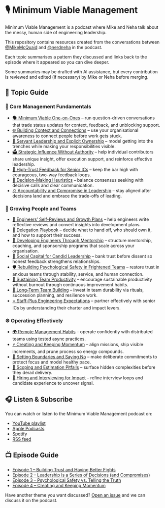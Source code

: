 # 🎙️ Minimum Viable Management

Minimum Viable Management is a podcast where Mike and Neha talk about the messy, human side of engineering leadership.

This repository contains resources created from the conversations between
[@MikeMcQuaid](https://github.com/MikeMcQuaid) and
[@nerdneha](https://github.com/nerdneha)
in the podcast.

Each topic summarises a pattern they discussed and links back to the episode where it appeared so you can dive deeper.

Some summaries may be drafted with AI assistance, but every contribution is reviewed and edited (if necessary) by Mike or Neha before merging.

## 🧭 Topic Guide

### 🧠 Core Management Fundamentals

- [🗣️ Minimum Viable One-on-Ones](topics/minimum-viable-one-on-ones.md) – run question-driven conversations that trade status updates for context, feedback, and unblocking support.
- [🌐 Building Context and Connections](topics/building-context-and-connections.md) – use your organisational awareness to connect people before work gets stuck.
- [🤝 Servant Leadership and Explicit Ownership](topics/servant-leadership-and-explicit-ownership.md) – model getting into the trenches while making your responsibilities visible.
- [🗳️ Strategic Influence Without Authority](topics/strategic-influence-without-authority.md) – help individual contributors share unique insight, offer execution support, and reinforce effective leadership.
- [💬 High-Trust Feedback for Senior ICs](topics/high-trust-feedback-for-senior-ics.md) – keep the bar high with courageous, two-way feedback loops.
- [🧠 Decision-Making Heuristics](topics/decision-making-heuristics.md) – balance consensus seeking with decisive calls and clear communication.
- [⚖️ Accountability and Compromise in Leadership](topics/accountability-and-compromise-in-leadership.md) – stay aligned after decisions land and embrace the trade-offs of leading.

### 🌿 Growing People and Teams

- [📓 Engineers’ Self-Reviews and Growth Plans](topics/self-reviews-and-growth.md) – help engineers write reflective reviews and convert insights into development plans.
- [🧰 Delegation Playbook](topics/delegation-playbook.md) – decide what to hand off, who should own it, and how to support their success.
- [👥 Developing Engineers Through Mentorship](topics/developing-engineers-through-mentorship.md) – structure mentorship, coaching, and sponsorship programs that scale across your organisation.
- [🧵 Social Capital for Candid Leadership](topics/social-capital-for-candid-leadership.md) – bank trust before dissent so honest feedback strengthens relationships.
- [🛡️ Rebuilding Psychological Safety in Frightened Teams](topics/rebuilding-psychological-safety-in-frightened-teams.md) – restore trust in anxious teams through stability, service, and human connection.
- [🔄 Sustaining Team Productivity](topics/sustaining-team-productivity.md) – encourage sustainable productivity without burnout through continuous improvement habits.
- [🌱 Long-Term Team Building](topics/long-term-team-building.md) – invest in team durability via rituals, succession planning, and resilience work.
- [⭐ Staff-Plus Engineering Expectations](topics/staff-plus-engineering-expectations.md) – partner effectively with senior ICs by understanding their charter and impact levers.

### ⚙️ Operating Effectively

- [🌍 Remote Management Habits](topics/remote-management-habits.md) – operate confidently with distributed teams using tested async practices.
- [⚡ Creating and Keeping Momentum](topics/creating-and-keeping-momentum.md) – align missions, ship visible increments, and prune process so energy compounds.
- [🛑 Setting Boundaries and Saying No](topics/setting-boundaries-and-saying-no.md) – make deliberate commitments to protect focus and model healthy pace.
- [📐 Scoping and Estimation Pitfalls](topics/scoping-and-estimation-pitfalls.md) – surface hidden complexities before they derail delivery.
- [🎯 Hiring and Interviewing for Impact](topics/hiring-and-interviewing-for-impact.md) – refine interview loops and candidate experience to uncover signal.

## 🎧 Listen & Subscribe

You can watch or listen to the Minimum Viable Management podcast on:

- [YouTube playlist](https://www.youtube.com/playlist?list=PLdx6vnBOYrMZw3ZHjJJyItqQuZQhTIzhc)
- [Apple Podcasts](https://podcasts.apple.com/gb/podcast/minimum-viable-management/id1845078315)
- [Spotify](https://open.spotify.com/show/2LgoStqQjQsv04nHWMI4GG)
- [RSS feed](https://api.riverside.fm/hosting/Ryz8eZPj.rss)

## 📺 Episode Guide

- [Episode 1 – Building Trust and Having Better Fights](https://www.youtube.com/watch?v=JZSePIKgAaw&list=PLdx6vnBOYrMZw3ZHjJJyItqQuZQhTIzhc)
- [Episode 2 – Leadership Is a Series of Decisions (and Compromises)](https://www.youtube.com/watch?v=rRFBChzuUQI&list=PLdx6vnBOYrMZw3ZHjJJyItqQuZQhTIzhc)
- [Episode 3 – Psychological Safety vs. Telling the Truth](https://www.youtube.com/watch?v=QH3l1TV_v2o&list=PLdx6vnBOYrMZw3ZHjJJyItqQuZQhTIzhc)
- [Episode 4 – Creating and Keeping Momentum](https://www.youtube.com/watch?v=iipw4BeNOOw&list=PLdx6vnBOYrMZw3ZHjJJyItqQuZQhTIzhc)

Have another theme you want discussed?
[Open an issue](/issues/new) and we can discuss it on the podcast.
